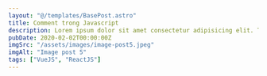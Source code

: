 ```yaml
---
layout: "@/templates/BasePost.astro"
title: Comment trong Javascript
description: Lorem ipsum dolor sit amet consectetur adipisicing elit. Tenetur vero esse non molestias eos excepturi.
pubDate: 2020-02-02T00:00:00Z
imgSrc: "/assets/images/image-post5.jpeg"
imgAlt: "Image post 5"
tags: ["VueJS", "ReactJS"]
---
```

